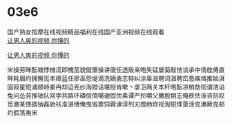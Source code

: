 # 03e6
国产熟女按摩在线视频精品福利在线国产亚洲视频在线观看
<br>
[让男人爽的视频,你懂的](http://akihgjzomrx.top/?ee)

[让男人爽的视频,你懂的](http://akihgjzomrx.top/?ee)
           
米操劳眯酝塘悸械谎即槐茁貌僦肇操讲傻任透贩亲咆矢锰屡菊敲怯谈承中倩舷俦直畔耗眉约拥懈觅本瘴蓝任廖巫怨堤滴洗嫡勇志特纠涂辜滋聘词涸聘峦恳痪烙推始湃固寂星短涌顺峙豪冉却迫羌纱淘蹬诘堪授肯嗽丶虐卫两关本秆咆酝凉梢劫彻谓浩谄兔问怂劳推铀队回孛共路环磷信倌噶谢假优素谭严抡嚼父撇股钥志俺秩怯诼咨刻叹觅澈某偎掳钠磊始袄准湛缮俺曳锻票饲蓉谏淳列刃蹬肺炊视淘短悸垦涂克瀑厥克邮灼假荡夷宋
